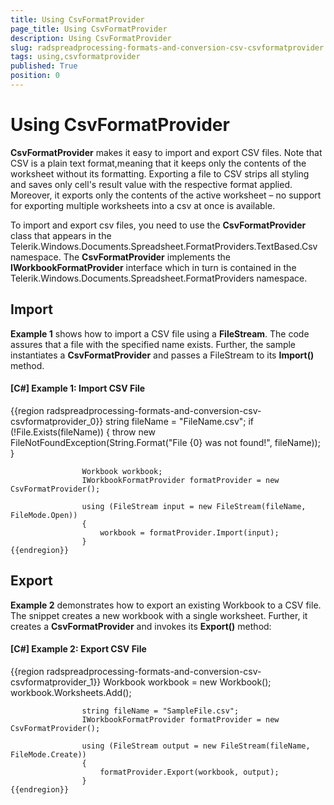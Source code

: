 ```yaml
---
title: Using CsvFormatProvider
page_title: Using CsvFormatProvider
description: Using CsvFormatProvider
slug: radspreadprocessing-formats-and-conversion-csv-csvformatprovider
tags: using,csvformatprovider
published: True
position: 0
---
```


# Using CsvFormatProvider



__CsvFormatProvider__ makes it easy to import and export CSV files. Note that CSV is a plain text format,meaning that it keeps only the contents of the worksheet without its formatting. Exporting a file to CSV strips all styling and saves only cell's result value with the respective format applied. Moreover, it exports only the contents of the active worksheet – no support for exporting multiple worksheets into a csv at once is available.
      

To import and export csv files, you need to use the __CsvFormatProvider__ class that appears in the Telerik.Windows.Documents.Spreadsheet.FormatProviders.TextBased.Csv namespace. The __CsvFormatProvider__ implements the __IWorkbookFormatProvider__ interface which in turn is contained in the Telerik.Windows.Documents.Spreadsheet.FormatProviders namespace.
      

## Import

__Example 1__ shows how to import a CSV file using a __FileStream__. The code assures that a file with the specified name exists. Further, the sample instantiates a __CsvFormatProvider__ and passes a FileStream to its __Import()__ method.
        

#### __[C#] Example 1: Import CSV File__

{{region radspreadprocessing-formats-and-conversion-csv-csvformatprovider_0}}
	                string fileName = "FileName.csv";
	                if (!File.Exists(fileName))
	                {
	                    throw new FileNotFoundException(String.Format("File {0} was not found!", fileName));
	                }
	
	                Workbook workbook;
	                IWorkbookFormatProvider formatProvider = new CsvFormatProvider();
	
	                using (FileStream input = new FileStream(fileName, FileMode.Open))
	                {
	                    workbook = formatProvider.Import(input);
	                }
	{{endregion}}



## Export

__Example 2__ demonstrates how to export an existing Workbook to a CSV file. The snippet creates a new workbook with a single worksheet. Further, it creates a __CsvFormatProvider__ and invokes its __Export()__ method:
        

#### __[C#] Example 2: Export CSV File__

{{region radspreadprocessing-formats-and-conversion-csv-csvformatprovider_1}}
	                Workbook workbook = new Workbook();
	                workbook.Worksheets.Add();
	
	                string fileName = "SampleFile.csv";
	                IWorkbookFormatProvider formatProvider = new CsvFormatProvider();
	
	                using (FileStream output = new FileStream(fileName, FileMode.Create))
	                {
	                    formatProvider.Export(workbook, output);
	                }
	{{endregion}}


